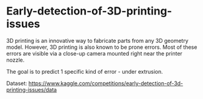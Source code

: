 # Early-detection-of-3D-printing-issues

3D printing is an innovative way to fabricate parts from any 3D geometry model. However, 3D printing is also known to be prone errors. Most of these errors are visible via a close-up camera mounted right near the printer nozzle.

The goal is to predict 1 specific kind of error - under extrusion.

Dataset: https://www.kaggle.com/competitions/early-detection-of-3d-printing-issues/data
